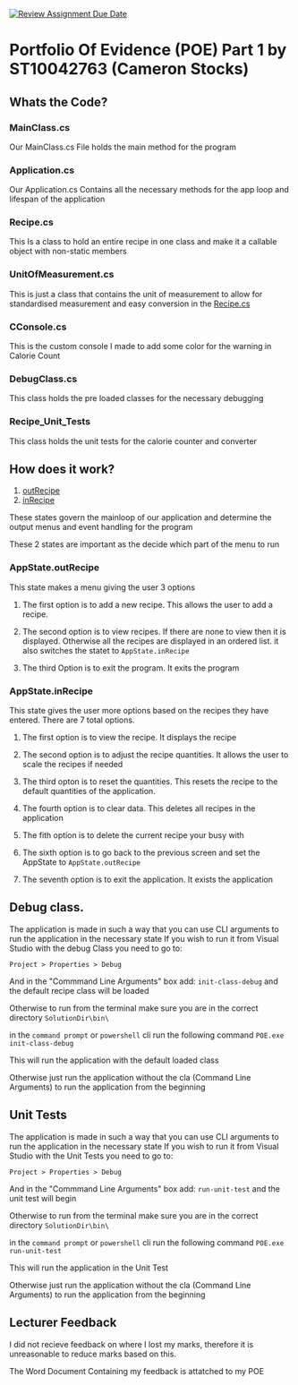 [![Review Assignment Due Date](https://classroom.github.com/assets/deadline-readme-button-24ddc0f5d75046c5622901739e7c5dd533143b0c8e959d652212380cedb1ea36.svg)](https://classroom.github.com/a/Ow0_BDFJ)

# Portfolio Of Evidence (POE) Part 1 by ST10042763 (Cameron Stocks)

## Whats the Code?

### MainClass.cs

Our MainClass.cs File holds the main method for the program 

### Application.cs

Our Application.cs Contains all the necessary methods for the app loop and lifespan of 
the application

### Recipe.cs

This Is a class to hold an entire recipe in one class and make it a callable object with non-static members

### UnitOfMeasurement.cs

This is just a class that contains the unit of measurement to allow for standardised measurement 
and easy conversion in the [Recipe.cs](#recipecs)

### CConsole.cs 

This is the custom console I made to add some color for the warning in Calorie Count

### DebugClass.cs

This class holds the pre loaded classes for the necessary debugging

### Recipe_Unit_Tests

This class holds the unit tests for the calorie counter and converter

## How does it work?

1. [outRecipe](#appstateoutrecipe)
2. [inRecipe](#appstateinrecipe)

These states govern the mainloop of our application and determine the output menus and event handling for the program

These 2 states are important as the decide which part of the menu to run

### AppState.outRecipe

This state makes a menu giving the user 3 options

1. The first option is to add a new recipe. This allows the user to add a recipe.

2. The second option is to view recipes. If there are none to view then it is displayed. Otherwise all the recipes are displayed in an ordered list.
it also switches the statet to `AppState.inRecipe`

3. The third Option is to exit the program. It exits the program


### AppState.inRecipe

This state gives the user more options based on the recipes they have entered.
There are 7 total options.

1. The first option is to view the recipe. It displays the recipe

2. The second option is to adjust the recipe quantities. It allows the user to scale the recipes if needed

3. The third opton is to reset the quantities. This resets the recipe to the default quantities of the application.

4. The fourth option is to clear data. This deletes all recipes in the application

5. The fith option is to delete the current recipe your busy with

6. The sixth option is to go back to the previous screen and set the AppState to `AppState.outRecipe`

7. The seventh option is to exit the application. It exists the application

## Debug class. 

The application is made in such a way that you can use CLI arguments to run the application in the necessary state
If you wish to run it from Visual Studio with the debug Class you need to go to:

`Project > Properties > Debug` 

And in the "Commmand Line Arguments" box add: `init-class-debug` and the default recipe class will be loaded

Otherwise to run from the terminal make sure you are in the correct directory
` SolutionDir\bin\ ` 

in the `command prompt` or `powershell` cli run the following command `POE.exe init-class-debug`

This will run the application with the default loaded class 


Otherwise just run the application without the cla (Command Line Arguments) to run the application from the beginning

## Unit Tests

The application is made in such a way that you can use CLI arguments to run the application in the necessary state
If you wish to run it from Visual Studio with the Unit Tests you need to go to:

`Project > Properties > Debug` 

And in the "Commmand Line Arguments" box add: `run-unit-test` and the unit test will begin

Otherwise to run from the terminal make sure you are in the correct directory
` SolutionDir\bin\ ` 

in the `command prompt` or `powershell` cli run the following command `POE.exe run-unit-test`

This will run the application in the Unit Test


Otherwise just run the application without the cla (Command Line Arguments) to run the application from the beginning

## Lecturer Feedback
I did not recieve feedback on where I lost my marks, therefore it is unreasonable to reduce marks based on this.

The Word Document Containing my feedback is attatched to my POE
